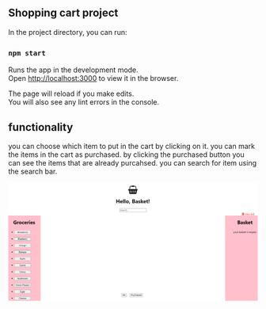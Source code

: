 ## Shopping cart project

In the project directory, you can run:

### `npm start`

Runs the app in the development mode.<br />
Open [http://localhost:3000](http://localhost:3000) to view it in the browser.

The page will reload if you make edits.<br />
You will also see any lint errors in the console.

## functionality
you can choose which item to put in the cart by clicking on it.
you can mark the items in the cart as purchased.
by clicking the purchased button you can see the items that are already purcahsed.
you can search for item using the search bar.

![alt text](https://github.com/yaronlev9/shopping-cart-react/blob/master/shoping%20cart%20app.png)

